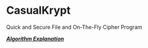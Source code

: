 CasualKrypt
===========

Quick and Secure File and On-The-Fly Cipher Program

***[Algorithm Explanation](/src/algorithm_explanation.txt)***
